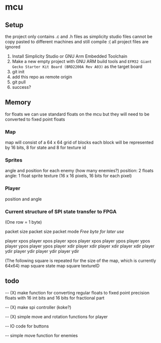 # mcu

## Setup

the project only contains .c and .h files as simplicity studio files cannot be copy pasted to different machines and still compile :( all project files are ignored

1. Install Simplicity Studio or GNU Arm Embedded Toolchain
2. Make a new empty project with GNU ARM build tools and `EFM32 Giant Gecko Starter Kit Board (BRD2200A Rev A03)` as the target board
3. git init
4. add this repo as remote origin
5. git pull
6. success?

## Memory

for floats we can use standard floats on the mcu but they will need to be converted to fixed point floats

### Map

map will consist of a 64 x 64 grid of blocks
each block will be represented by 16 bits, 8 for state and 8 for texture id

### Sprites

angle and position for each enemy (how many enemies?)
position: 2 floats
angle: 1 float
sprite texture (16 x 16 pixels, 16 bits for each pixel)

### Player

position and angle

### Current structure of SPI state transfer to FPGA
(One row = 1 byte)

packet size
packet size
packet mode
*Free byte for later use*

player xpos
player xpos
player xpos
player xpos
player ypos
player ypos
player ypos
player ypos
player xdir
player xdir
player xdir
player xdir
player ydir
player ydir
player ydir
player ydir

(The following square is repeated for the size of the map, which is currently 64x64)
map square state
map square textureID

## todo

-- (X) make function for converting regular floats to fixed point precision floats with 16 int bits and 16 bits for fractional part

-- (X) make spi controller (koke?)

-- (X) simple move and rotation functions for player

-- IO code for buttons

-- simple move function for enemies
